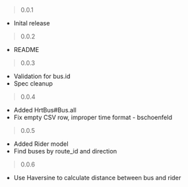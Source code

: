 > 0.0.1

* Inital release

> 0.0.2

* README

> 0.0.3

* Validation for bus.id
* Spec cleanup

> 0.0.4

* Added HrtBus#Bus.all
* Fix empty CSV row, improper time format - bschoenfeld

> 0.0.5

* Added Rider model
* Find buses by route_id and direction

> 0.0.6

* Use Haversine to calculate distance between bus and rider

